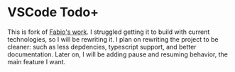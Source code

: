 # VSCode Todo+

This is fork of [Fabio's work](https://github.com/fabiospampinato/vscode-todo-plus). I struggled getting it to build with current technologies, so I will be rewriting it. I plan on rewriting the project to be cleaner: such as less depdencies, typescript support, and better documentation. Later on,
I will be adding pause and resuming behavior, the main feature I want.
